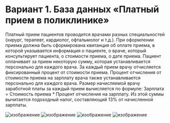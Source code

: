 # Вариант 1. База данных «Платный прием в поликлинике»
Платный прием пациентов проводится врачами разных специальностей (хирург, терапевт, кардиолог, офтальмолог и т.д.). При оформлении приема должна быть сформирована квитанция об оплате приема, в которой указывается информация о пациенте, о враче, который консультирует пациента, о стоимости приема, о дате приема.
Пациент оплачивает за прием некоторую сумму, которая устанавливается персонально для каждого врача. За каждый прием врачу отчисляется фиксированный процент от стоимости приема. Процент отчисления от стоимости приема на зарплату врача также устанавливается персонально для каждого врача.
Размер начисляемой врачу заработной платы за каждый прием вычисляется по формуле:
Зарплата = Стоимость приема * Процент отчисления на зарплату.
Из этой суммы вычитается подоходный налог, составляющий 13% от начисленной зарплаты.

![изображение](https://user-images.githubusercontent.com/125894838/221290173-a7e78fe1-6b5c-4edb-bd58-41e792a284bc.png)
![изображение](https://user-images.githubusercontent.com/125894838/221290095-f56ecf0e-1d05-4c9e-bf0e-df66ec505402.png)
![изображение](https://user-images.githubusercontent.com/125894838/221290121-e6218a02-abcf-4666-b86a-3119c708c08c.png)
![изображение](https://user-images.githubusercontent.com/125894838/221290153-a5c9d82c-fe4a-4274-9a20-9eee5eef740e.png)
